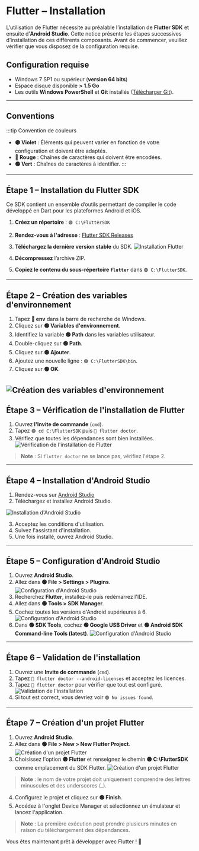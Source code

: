 ﻿
# Flutter – Installation

L’utilisation de Flutter nécessite au préalable l’installation de **Flutter SDK** et ensuite d’**Android Studio**. 
Cette notice présente les étapes successives d’installation de ces différents composants.
Avant de commencer, veuillez vérifier que vous disposez de la configuration requise.

## Configuration requise

- Windows 7 SP1 ou supérieur (**version 64 bits**)
- Espace disque disponible **> 1.5 Go**
- Les outils **Windows PowerShell** et **Git** installés ([Télécharger Git](https://git-scm.com/download/win)).

---

## Conventions

:::tip Convention de couleurs
- **🟣 Violet** : Éléments qui peuvent varier en fonction de votre configuration et doivent être adaptés.
- **🔴 Rouge** : Chaînes de caractères qui doivent être encodées.
- **🟢 Vert** : Chaînes de caractères à identifier.
:::

---

## Étape 1 – Installation du Flutter SDK

Ce SDK contient un ensemble d’outils permettant de compiler le code développé en Dart pour les plateformes Android et iOS.

1. **Créez un répertoire** : `🟣 C:\FlutterSDK`
2. **Rendez-vous à l'adresse** : [Flutter SDK Releases](https://flutter.dev/docs/development/tools/sdk/releases)
3. **Téléchargez la dernière version stable** du SDK.
![Installation Flutter](../../img/I1.png)


4. **Décompressez** l’archive ZIP.
5. **Copiez le contenu du sous-répertoire `flutter`** dans `🟣 C:\FlutterSDK`.



---

## Étape 2 – Création des variables d'environnement

1. Tapez **🔴 env** dans la barre de recherche de Windows.
2. Cliquez sur **🟢 Variables d'environnement**.
3. Identifiez la variable **🟢 Path** dans les variables utilisateur.
4. Double-cliquez sur **🟢 Path**.
5. Cliquez sur **🟢 Ajouter**.
6. Ajoutez une nouvelle ligne : `🟣 C:\FlutterSDK\bin`.
7. Cliquez sur **🟢 OK**.

![Création des variables d'environnement](../../img/I2.png)
---

## Étape 3 – Vérification de l'installation de Flutter

1. Ouvrez **l'Invite de commande** (`cmd`).
2. Tapez `🟣 cd C:\FlutterSDK` puis `🔴 flutter doctor`.
3. Vérifiez que toutes les dépendances sont bien installées.
![Vérification de l'installation de Flutter](../../img/I3.png)
> **Note** : Si `flutter doctor` ne se lance pas, vérifiez l'étape 2.

---

## Étape 4 – Installation d'Android Studio

1. Rendez-vous sur [Android Studio](https://developer.android.com/studio)
2. Téléchargez et installez Android Studio.

![Installation d'Android Studio](../../img/I4.png)

3. Acceptez les conditions d'utilisation.
4. Suivez l'assistant d'installation.
5. Une fois installé, ouvrez Android Studio.

---

## Étape 5 – Configuration d'Android Studio

1. Ouvrez **Android Studio**.
2. Allez dans **🟢 File > Settings > Plugins**.
![Configuration d'Android Studio](../../img/I5.png)
3. Recherchez **Flutter**, installez-le puis redémarrez l'IDE.
4. Allez dans **🟢 Tools > SDK Manager**.
5. Cochez toutes les versions d'Android supérieures à 6.
![Configuration d'Android Studio](../../img/I6.png)
6. Dans **🟢 SDK Tools**, cochez **🟢 Google USB Driver** et **🟢 Android SDK Command-line Tools (latest)**.
![Configuration d'Android Studio](../../img/I7.png)
---

## Étape 6 – Validation de l'installation

1. Ouvrez une **Invite de commande** (`cmd`).
2. Tapez `🔴 flutter doctor --android-licenses` et acceptez les licences.
3. Tapez `🔴 flutter doctor` pour vérifier que tout est configuré.
![Validation de l'installation](../../img/I8.png)
4. Si tout est correct, vous devriez voir `🟢 No issues found`.

---

## Étape 7 – Création d'un projet Flutter

1. Ouvrez **Android Studio**.
2. Allez dans **🟢 File > New > New Flutter Project**.
![Création d'un projet Flutter](../../img/I9.png)
3. Choisissez l'option **🟣 Flutter** et renseignez le chemin **🟣 C:\FlutterSDK** comme emplacement du SDK Flutter. 
![Création d'un projet Flutter](../../img/101.png)
> **Note** : le nom de votre projet doit uniquement comprendre des lettres minuscules et des underscores (_). 
4. Configurez le projet et cliquez sur **🟢 Finish**.
5. Accédez à l'onglet Device Manager et sélectionnez un émulateur et lancez l'application.

> **Note** : La première exécution peut prendre plusieurs minutes en raison du téléchargement des dépendances.

Vous êtes maintenant prêt à développer avec Flutter ! 🚀
